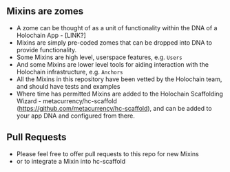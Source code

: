 ## Mixins are zomes
* A zome can be thought of as a unit of functionality within the DNA of a Holochain App - [LINK?]
* Mixins are simply pre-coded zomes that can be dropped into DNA to provide functionality.
* Some Mixins are high level, userspace features, e.g. `Users`
* And some Mixins are lower level tools for aiding interaction with the Holochain infrastructure, e.g. `Anchors`
* All the Mixins in this repository have been vetted by the Holochain team, and should have tests and examples
* Where time has permitted Mixins are added to the Holochain Scaffolding Wizard - metacurrency/hc-scaffold (https://github.com/metacurrency/hc-scaffold), and can be added to your app DNA and configured from there.
## Pull Requests
* Please feel free to offer pull requests to this repo for new Mixins
* or to integrate a Mixin into hc-scaffold
